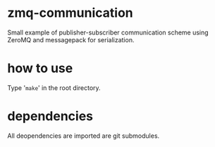 zmq-communication
=================

Small example of publisher-subscriber communication scheme using
ZeroMQ and messagepack for serialization.

how to use
==========

Type '`make`' in the root directory.

dependencies
============

All deopendencies are imported are git submodules.
